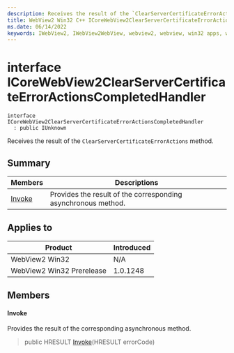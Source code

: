 ```yaml
---
description: Receives the result of the `ClearServerCertificateErrorActions` method.
title: WebView2 Win32 C++ ICoreWebView2ClearServerCertificateErrorActionsCompletedHandler
ms.date: 06/14/2022
keywords: IWebView2, IWebView2WebView, webview2, webview, win32 apps, win32, edge, ICoreWebView2, ICoreWebView2Controller, browser control, edge html, ICoreWebView2ClearServerCertificateErrorActionsCompletedHandler
---
```


# interface ICoreWebView2ClearServerCertificateErrorActionsCompletedHandler

```
interface ICoreWebView2ClearServerCertificateErrorActionsCompletedHandler
  : public IUnknown
```

Receives the result of the `ClearServerCertificateErrorActions` method.

## Summary

 Members                        | Descriptions
--------------------------------|---------------------------------------------
[Invoke](#invoke) | Provides the result of the corresponding asynchronous method.

## Applies to

Product                         | Introduced
--------------------------------|---------------------------------------------
WebView2 Win32            |    N/A
WebView2 Win32 Prerelease |    1.0.1248

## Members

#### Invoke

Provides the result of the corresponding asynchronous method.

> public HRESULT [Invoke](#invoke)(HRESULT errorCode)

